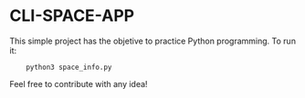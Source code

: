 # CLI-SPACE-APP

This simple project has the objetive to practice Python programming. To run it:

        python3 space_info.py

Feel free to contribute with any idea!